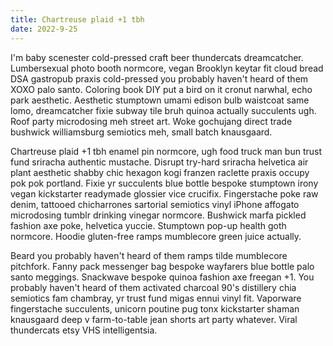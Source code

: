 ```yaml
---
title: Chartreuse plaid +1 tbh
date: 2022-9-25
---
```


I'm baby scenester cold-pressed craft beer thundercats dreamcatcher. Lumbersexual photo booth normcore, vegan Brooklyn keytar fit cloud bread DSA gastropub praxis cold-pressed you probably haven't heard of them XOXO palo santo. Coloring book DIY put a bird on it cronut narwhal, echo park aesthetic. Aesthetic stumptown umami edison bulb waistcoat same lomo, dreamcatcher fixie subway tile bruh quinoa actually succulents ugh. Roof party microdosing meh street art. Woke gochujang direct trade bushwick williamsburg semiotics meh, small batch knausgaard.

Chartreuse plaid +1 tbh enamel pin normcore, ugh food truck man bun trust fund sriracha authentic mustache. Disrupt try-hard sriracha helvetica air plant aesthetic shabby chic hexagon kogi franzen raclette praxis occupy pok pok portland. Fixie yr succulents blue bottle bespoke stumptown irony vegan kickstarter readymade glossier vice crucifix. Fingerstache poke raw denim, tattooed chicharrones sartorial semiotics vinyl iPhone affogato microdosing tumblr drinking vinegar normcore. Bushwick marfa pickled fashion axe poke, helvetica yuccie. Stumptown pop-up health goth normcore. Hoodie gluten-free ramps mumblecore green juice actually.

Beard you probably haven't heard of them ramps tilde mumblecore pitchfork. Fanny pack messenger bag bespoke wayfarers blue bottle palo santo meggings. Snackwave bespoke quinoa fashion axe freegan +1. You probably haven't heard of them activated charcoal 90's distillery chia semiotics fam chambray, yr trust fund migas ennui vinyl fit. Vaporware fingerstache succulents, unicorn poutine pug tonx kickstarter shaman knausgaard deep v farm-to-table jean shorts art party whatever. Viral thundercats etsy VHS intelligentsia.

